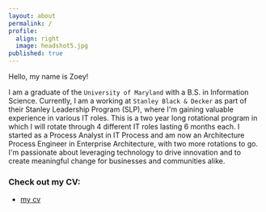 ```yaml
---
layout: about
permalink: /
profile:
  align: right
  image: headshot5.jpg
published: true
---
```


<!-- [Gradfolio](https://github.com/jitinnair1/gradfolio){:target="_blank"} is a responsive, dark-mode ready Jekyll theme designed keeping academia in mind. The easiest way to install the theme is to fork it using GitHub. Check the README file for [instructions](https://github.com/jitinnair1/gradfolio#installation){:target="_blank"}.

If you want to use this space to write your biography here, edit the `index.md` file. You can put a picture in, too. Rename your picture to `profile.png` and put it in the `assets/images/` folder.

The social-icons footer can be used to link profiles from GitHub, OrcID and ReasearchGate aprart form the usual Twitter, LinkedIn and Facebook. You can add your user ID in the `_config.yml` file to link your accounts.

PS: If you liked the theme, do star it on GitHub!

### Also, check out:

- [autoCV](https://github.com/jitinnair1/autocv) - a LaTeX template that builds and deploys the CV using GitHub Actions, so you will always have a ready link for your latest CV
- [Tail](https://github.com/jitinnair1/tail) - a minimal, quick-setup template for a blog
 -->

Hello, my name is Zoey!

I am a graduate of the `University of Maryland` with a B.S. in Information Science. Currently, I am a working at `Stanley Black & Decker` as part of their Stanley Leadership Program (SLP), where I'm gaining valuable experience in various IT roles. This is a two year long rotational program in which I will rotate through 4 different IT roles lasting 6 months each. I started as a Process Analyst in IT Process and am now an Architecture Process Engineer in Enterprise Architecture, with two more rotations to go. I'm passionate about leveraging technology to drive innovation and to create meaningful change for businesses and communities alike.

### Check out my CV:

- [my cv](https://zcanast.github.io/resume/cv.pdf)
